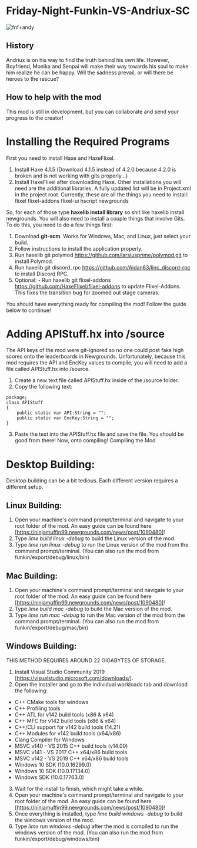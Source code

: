 # Friday-Night-Funkin-VS-Andriux-SC

![fnf+andy](https://user-images.githubusercontent.com/86565812/123558237-ce1d7e80-d75a-11eb-8ff7-d36f32a1f49f.png)

## History
Andriux is on his way to find the truth behind his own life. However, Boyfriend, Monika and Senpai will make their way towards his soul to make him realize he can be happy. Will the sadness prevail, or will there be heroes to the rescue?

## How to help with the mod
This mod is still in development, but you can collaborate and send your progress to the creator!

# Installing the Required Programs
First you need to install Haxe and HaxeFlixel.
1.	Install Haxe 4.1.5 (Download 4.1.5 instead of 4.2.0 because 4.2.0 is broken and is not working with gits properly...)
2.	Install HaxeFlixel after downloading Haxe.
Other installations you will need are the additional libraries. A fully updated list will be in Project.xml in the project root. Currently, these are all the things you need to install:
flixel
flixel-addons
flixel-ui
hscript
newgrounds

So, for each of those type **haxelib install library** so shit like haxelib install newgrounds.
You will also need to install a couple things that involve Gits. To do this, you need to do a few things first:

1.	Download **git-scm**. Works for Windows, Mac, and Linux, just select your build.
2.	Follow instructions to install the application properly.
3.	Run haxelib git polymod https://github.com/larsiusprime/polymod.git to install Polymod.
4.	Run haxelib git discord_rpc https://github.com/Aidan63/linc_discord-rpc to install Discord RPC.
5.	Optional: - Run haxelib git flixel-addons https://github.com/HaxeFlixel/flixel-addons to update Flixel-Addons. This fixes the transition bug for zoomed out stage cameras.

You should have everything ready for compiling the mod! Follow the guide below to continue!

# Adding APIStuff.hx into /source
The API keys of the mod were git-ignored so no one could post fake high scores onto the leaderboards in Newgrounds. Unfortunately, because this mod requires the API and EncKey values to compile, you will need to add a file called APIStuff.hx into /source.

1.	Create a new text file called APIStuff.hx inside of the /source folder.
2.	Copy the following text:
```
package;
class APIStuff
{
	public static var API:String = "";
	public static var EncKey:String = "";
}
```
3.	Paste the text into the APIStuff.hx file and save the file.
You should be good from there! Now, onto compiling!
Compiling the Mod

# Desktop Building:
Desktop building can be a bit tedious. Each different version requires a different setup.

## Linux Building:
1.	Open your machine's command prompt/terminal and navigate to your root folder of the mod. An easy guide can be found here [https://ninjamuffin99.newgrounds.com/news/post/1090480]!
2.	Type *lime build linux -debug* to build the Linux version of the mod.
3.	Type *lime run linux -debug* to run the Linux version of the mod from the command prompt/terminal. (You can also run the mod from funkin/export/debug/linux/bin)

## Mac Building:
1.	Open your machine's command prompt/terminal and navigate to your root folder of the mod. An easy guide can be found here [https://ninjamuffin99.newgrounds.com/news/post/1090480]!
2.	Type *lime build mac -debug* to build the Mac version of the mod.
3.	Type *lime run mac -debug* to run the Mac version of the mod from the command prompt/terminal. (You can also run the mod from funkin/export/debug/mac/bin)

## Windows Building:
THIS METHOD REQUIRES AROUND 22 GIGABYTES OF STORAGE.
1.	Install Visual Studio Community 2019 [https://visualstudio.microsoft.com/downloads/].
2.	Open the installer and go to the individual workloads tab and download the following:

* C++ CMake tools for windows 
*	C++ Profiling tools 
*	C++ ATL for v142 build tools (x86 & x64)
*	C++ MFC for v142 build tools (x86 & x64)
*	C++/CLI support for v142 build tools (14.21)
*	C++ Modules for v142 build tools (x64/x86)
*	Clang Compiler for Windows
*	MSVC v140 - VS 2015 C++ build tools (v14.00) 
*	MSVC v141 - VS 2017 C++ x64/x86 build tools
*	MSVC v142 - VS 2019 C++ x64/x86 build tools
*	Windows 10 SDK (10.0.16299.0)
*	Windows 10 SDK (10.0.17134.0)
*	Windows SDK (10.0.17763.0)

3.	Wait for the install to finish, which might take a while.
4.	Open your machine's command prompt/terminal and navigate to your root folder of the mod. An easy guide can be found here [https://ninjamuffin99.newgrounds.com/news/post/1090480]!
5.	Once everything is installed, type *lime build windows -debug* to build the windows version of the mod.
6.	Type *lime run windows -debug* after the mod is compiled to run the windows version of the mod. (You can also run the mod from funkin/export/debug/windows/bin)

